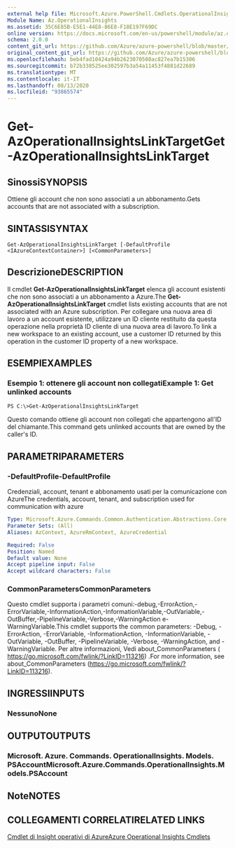```yaml
---
external help file: Microsoft.Azure.PowerShell.Cmdlets.OperationalInsights.dll-Help.xml
Module Name: Az.OperationalInsights
ms.assetid: 35C6E85B-E5E1-44E8-86E8-F18E197F69DC
online version: https://docs.microsoft.com/en-us/powershell/module/az.operationalinsights/get-azoperationalinsightslinktarget
schema: 2.0.0
content_git_url: https://github.com/Azure/azure-powershell/blob/master/src/OperationalInsights/OperationalInsights/help/Get-AzOperationalInsightsLinkTarget.md
original_content_git_url: https://github.com/Azure/azure-powershell/blob/master/src/OperationalInsights/OperationalInsights/help/Get-AzOperationalInsightsLinkTarget.md
ms.openlocfilehash: beb4fad10424a94b2623070508ac827ea7b15306
ms.sourcegitcommit: b72b338525ee302597b3a54a11453f4881d22689
ms.translationtype: MT
ms.contentlocale: it-IT
ms.lasthandoff: 08/13/2020
ms.locfileid: "93865574"
---
```

# <span data-ttu-id="b46b1-101">Get-AzOperationalInsightsLinkTarget</span><span class="sxs-lookup"><span data-stu-id="b46b1-101">Get-AzOperationalInsightsLinkTarget</span></span>

## <span data-ttu-id="b46b1-102">Sinossi</span><span class="sxs-lookup"><span data-stu-id="b46b1-102">SYNOPSIS</span></span>
<span data-ttu-id="b46b1-103">Ottiene gli account che non sono associati a un abbonamento.</span><span class="sxs-lookup"><span data-stu-id="b46b1-103">Gets accounts that are not associated with a subscription.</span></span>

## <span data-ttu-id="b46b1-104">SINTASSI</span><span class="sxs-lookup"><span data-stu-id="b46b1-104">SYNTAX</span></span>

```
Get-AzOperationalInsightsLinkTarget [-DefaultProfile <IAzureContextContainer>] [<CommonParameters>]
```

## <span data-ttu-id="b46b1-105">Descrizione</span><span class="sxs-lookup"><span data-stu-id="b46b1-105">DESCRIPTION</span></span>
<span data-ttu-id="b46b1-106">Il cmdlet **Get-AzOperationalInsightsLinkTarget** elenca gli account esistenti che non sono associati a un abbonamento a Azure.</span><span class="sxs-lookup"><span data-stu-id="b46b1-106">The **Get-AzOperationalInsightsLinkTarget** cmdlet lists existing accounts that are not associated with an Azure subscription.</span></span>
<span data-ttu-id="b46b1-107">Per collegare una nuova area di lavoro a un account esistente, utilizzare un ID cliente restituito da questa operazione nella proprietà ID cliente di una nuova area di lavoro.</span><span class="sxs-lookup"><span data-stu-id="b46b1-107">To link a new workspace to an existing account, use a customer ID returned by this operation in the customer ID property of a new workspace.</span></span>

## <span data-ttu-id="b46b1-108">ESEMPI</span><span class="sxs-lookup"><span data-stu-id="b46b1-108">EXAMPLES</span></span>

### <span data-ttu-id="b46b1-109">Esempio 1: ottenere gli account non collegati</span><span class="sxs-lookup"><span data-stu-id="b46b1-109">Example 1: Get unlinked accounts</span></span>
```
PS C:\>Get-AzOperationalInsightsLinkTarget
```

<span data-ttu-id="b46b1-110">Questo comando ottiene gli account non collegati che appartengono all'ID del chiamante.</span><span class="sxs-lookup"><span data-stu-id="b46b1-110">This command gets unlinked accounts that are owned by the caller's ID.</span></span>

## <span data-ttu-id="b46b1-111">PARAMETRI</span><span class="sxs-lookup"><span data-stu-id="b46b1-111">PARAMETERS</span></span>

### <span data-ttu-id="b46b1-112">-DefaultProfile</span><span class="sxs-lookup"><span data-stu-id="b46b1-112">-DefaultProfile</span></span>
<span data-ttu-id="b46b1-113">Credenziali, account, tenant e abbonamento usati per la comunicazione con Azure</span><span class="sxs-lookup"><span data-stu-id="b46b1-113">The credentials, account, tenant, and subscription used for communication with azure</span></span>

```yaml
Type: Microsoft.Azure.Commands.Common.Authentication.Abstractions.Core.IAzureContextContainer
Parameter Sets: (All)
Aliases: AzContext, AzureRmContext, AzureCredential

Required: False
Position: Named
Default value: None
Accept pipeline input: False
Accept wildcard characters: False
```

### <span data-ttu-id="b46b1-114">CommonParameters</span><span class="sxs-lookup"><span data-stu-id="b46b1-114">CommonParameters</span></span>
<span data-ttu-id="b46b1-115">Questo cmdlet supporta i parametri comuni:-debug,-ErrorAction,-ErrorVariable,-InformationAction,-InformationVariable,-OutVariable,-OutBuffer,-PipelineVariable,-Verbose,-WarningAction e-WarningVariable.</span><span class="sxs-lookup"><span data-stu-id="b46b1-115">This cmdlet supports the common parameters: -Debug, -ErrorAction, -ErrorVariable, -InformationAction, -InformationVariable, -OutVariable, -OutBuffer, -PipelineVariable, -Verbose, -WarningAction, and -WarningVariable.</span></span> <span data-ttu-id="b46b1-116">Per altre informazioni, Vedi about_CommonParameters ( https://go.microsoft.com/fwlink/?LinkID=113216) .</span><span class="sxs-lookup"><span data-stu-id="b46b1-116">For more information, see about_CommonParameters (https://go.microsoft.com/fwlink/?LinkID=113216).</span></span>

## <span data-ttu-id="b46b1-117">INGRESSI</span><span class="sxs-lookup"><span data-stu-id="b46b1-117">INPUTS</span></span>

### <span data-ttu-id="b46b1-118">Nessuno</span><span class="sxs-lookup"><span data-stu-id="b46b1-118">None</span></span>

## <span data-ttu-id="b46b1-119">OUTPUT</span><span class="sxs-lookup"><span data-stu-id="b46b1-119">OUTPUTS</span></span>

### <span data-ttu-id="b46b1-120">Microsoft. Azure. Commands. OperationalInsights. Models. PSAccount</span><span class="sxs-lookup"><span data-stu-id="b46b1-120">Microsoft.Azure.Commands.OperationalInsights.Models.PSAccount</span></span>

## <span data-ttu-id="b46b1-121">Note</span><span class="sxs-lookup"><span data-stu-id="b46b1-121">NOTES</span></span>

## <span data-ttu-id="b46b1-122">COLLEGAMENTI CORRELATI</span><span class="sxs-lookup"><span data-stu-id="b46b1-122">RELATED LINKS</span></span>

[<span data-ttu-id="b46b1-123">Cmdlet di Insight operativi di Azure</span><span class="sxs-lookup"><span data-stu-id="b46b1-123">Azure Operational Insights Cmdlets</span></span>](/powershell/module/az.operationalinsights)


